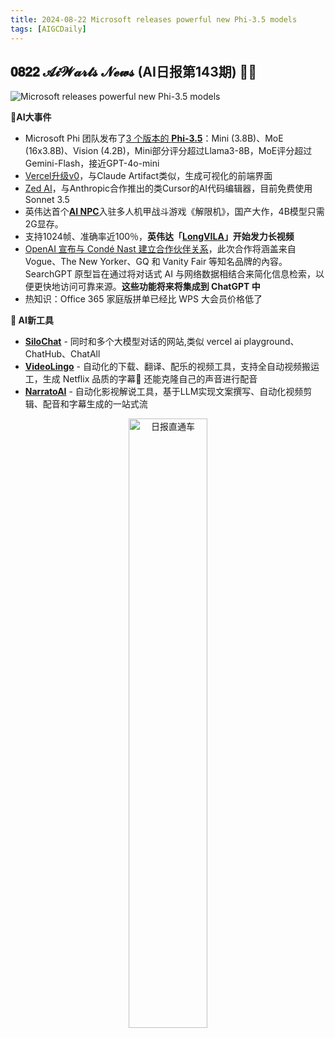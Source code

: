 ```yaml
---
title: 2024-08-22 Microsoft releases powerful new Phi-3.5 models
tags: [AIGCDaily]
---
```

## 𝟎𝟖𝟐𝟐 𝓐𝓲𝓦𝓪𝓻𝓽𝓼 𝓝𝓮𝔀𝓼 (AI日报第143期) 🧙📰 

![Microsoft releases powerful new Phi-3.5 models](https://cdn.jsdelivr.net/gh/donttal/imgbed/img/Microsoft%20Phi%20Phi3.5%20Vision.jpg)

**🤯AI大事件**

- Microsoft Phi 团队发布了[3 个版本的 **Phi-3.5**](https://x.com/osanseviero/status/1825974151578005521/?utm_source=Newsletter&utm_medium=social&utm_campaign=microsoft-releases-powerful-new-phi-3-5-models)：Mini (3.8B)、MoE (16x3.8B)、Vision (4.2B)，Mini部分评分超过Llama3-8B，MoE评分超过Gemini-Flash，接近GPT-4o-mini
- [Vercel升级v0](https://x.com/omarsar0/status/1826075877072880079/?utm_source=Newsletter&utm_medium=social&utm_campaign=microsoft-releases-powerful-new-phi-3-5-models)，与Claude Artifact类似，生成可视化的前端界面
- [Zed AI](https://x.com/zeddotdev/status/1825967812629631034/?utm_source=Newsletter&utm_medium=social&utm_campaign=microsoft-releases-powerful-new-phi-3-5-models)，与Anthropic合作推出的类Cursor的AI代码编辑器，目前免费使用Sonnet 3.5
- 英伟达首个[**AI NPC**](https://x.com/tomshardware/status/1825914294959042827/?utm_source=Newsletter&utm_medium=social&utm_campaign=microsoft-releases-powerful-new-phi-3-5-models)入驻多人机甲战斗游戏《解限机》，国产大作，4B模型只需2G显存。
- 支持1024帧、准确率近100％，**英伟达「[LongVILA](https://x.com/_akhaliq/status/1825743787391422908/?utm_source=Newsletter&utm_medium=social&utm_campaign=microsoft-releases-powerful-new-phi-3-5-models)」开始发力长视频**
- [OpenAI 宣布与 Condé Nast 建立合作伙伴关系](https://x.com/OpenAI/status/1825957947870208365/?utm_source=Newsletter&utm_medium=social&utm_campaign=microsoft-releases-powerful-new-phi-3-5-models)，此次合作将涵盖来自 Vogue、The New Yorker、GQ 和 Vanity Fair 等知名品牌的內容。SearchGPT 原型旨在通过将对话式 AI 与网络数据相结合来简化信息检索，以便更快地访问可靠来源。**这些功能将来将集成到 ChatGPT 中**
- 热知识：Office 365 家庭版拼单已经比 WPS 大会员价格低了



**🧰 AI新工具**

- [**SiloChat**](https://github.com/KwokKwok/SiloChat/?utm_source=Newsletter&utm_medium=social&utm_campaign=microsoft-releases-powerful-new-phi-3-5-models) - 同时和多个大模型对话的网站,类似 vercel ai playground、ChatHub、ChatAll
- **[VideoLingo](https://github.com/Huanshere/VideoLingo/?utm_source=Newsletter&utm_medium=social&utm_campaign=microsoft-releases-powerful-new-phi-3-5-models)** - 自动化的下载、翻译、配乐的视频工具，支持全自动视频搬运工，生成 Netflix 品质的字幕🎤 还能克隆自己的声音进行配音
- **[NarratoAI](https://github.com/linyqh/NarratoAI/?utm_source=Newsletter&utm_medium=social&utm_campaign=microsoft-releases-powerful-new-phi-3-5-models)** - 自动化影视解说工具，基于LLM实现文案撰写、自动化视频剪辑、配音和字幕生成的一站式流

<p align="center">
  <img src="https://cdn.jsdelivr.net/gh/donttal/imgbed/img/newletterss.png" alt="日报直通车" width="50%"/>
</p>
